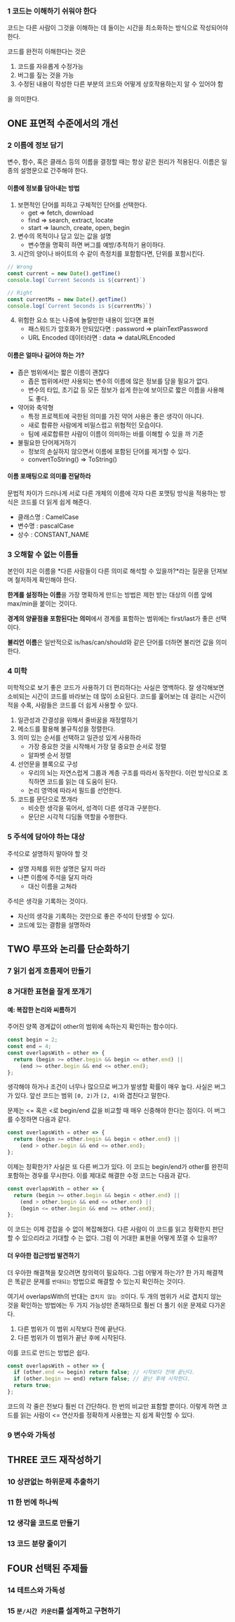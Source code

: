 ### 1 코드는 이해하기 쉬워야 한다
코드는 다른 사람이 그것을 이해하는 데 들이는 시간을 최소화하는 방식으로 작성되어야 한다.

코드를 완전히 이해한다는 것은
1. 코드를 자유롭게 수정가능
2. 버그를 짚는 것을 가능
3. 수정된 내용이 작성한 다른 부분의 코드와 어떻게 상호작용하는지 알 수 있어야 함

을 의미한다.

## ONE 표면적 수준에서의 개선
### 2 이름에 정보 담기
변수, 함수, 혹은 클래스 등의 이름을 결정할 때는 항상 같은 원리가 적용된다.
이름은 일종의 설명문으로 간주해야 한다.

#### 이름에 정보를 담아내는 방법
1. 보편적인 단어를 피하고 구체적인 단어를 선택한다.
   - get => fetch, download
   - find => search, extract, locate
   - start => launch, create, open, begin
2. 변수의 목적이나 담고 있는 값을 설명
   - 변수명을 명확히 하면 버그를 예방/추적하기 용이하다.
3. 시간의 양이나 바이트의 수 같이 측정치를 포함함다면, 단위를 포함시킨다.
```js
// Wrong
const current = new Date().getTime()
console.log(`Current Seconds is ${current}`)

// Right
const currentMs = new Date().getTime()
console.log(`Current Seconds is ${currentMs}`)
```
4. 위험한 요소 또는 나중에 놀랄만한 내용이 있다면 표현
   - 패스워드가 암호화가 안되있다면 : password => plainTextPassword
   - URL Encoded 데이터라면 : data => dataURLEncoded

#### 이름은 얼마나 길어야 하는 가?
- 좁은 범위에서는 짧은 이름이 괜찮다
  - 좁은 범위에서만 사용되는 변수의 이름에 많은 정보를 담을 필요가 없다.
  - 변수의 타입, 초기값 등 모든 정보가 쉽게 한눈에 보이므로 짧은 이름을 사용해도 좋다.
- 약어와 축약형
  - 특정 프로젝트에 국한된 의미를 가진 약어 사용은 좋은 생각이 아니다.
  - 새로 합류한 사람에게 비밀스럽고 위협적인 모습이다.
  - 팀에 새로합류한 사람이 이름이 의미하는 바를 이해할 수 있을 까 기준
- 불필요한 단어제거하기
  - 정보의 손실하지 않으면서 이름에 포함된 단어를 제거할 수 있다.
  - convertToString() => ToString()

#### 이름 포매팅으로 의미를 전달하라
문법적 차이가 드러나게 서로 다른 개체의 이름에 각자 다른 포맷팅 방식을 적용하는 방식은 코드를 더 읽게 쉽게 해준다.
- 클래스명 : CamelCase
- 변수명 : pascalCase
- 상수 : CONSTANT_NAME

### 3 오해할 수 없는 이름들
본인이 지은 이름을 *다른 사람들이 다른 의미로 해석할 수 있을까?*라는 질문을 던져보며 철저하게 확인해야 한다.

**한계를 설정하는 이름**을 가장 명확하게 만드는 방법은 제헌 받는 대상의 이름 앞에 max/min을 붙이는 것이다.

**경계의 양끝점을 포함된다는 의미**에서 경계를 표함하는 범위에는 first/last가 좋은 선택이다.

**불리언 이름**은 일반적으로 is/has/can/should와 같은 단어를 더하면 불리언 값을 의미한다.

### 4 미학
미학적으로 보기 좋은 코드가 사용하기 더 편리하다는 사실은 명백하다. 잘 생각해보면 소비되는 시간이 코드를 바라보는 데 많이 소요된다.
코드를 훑어보는 데 걸리는 시간이 적을 수록, 사람들은 코드를 더 쉽게 사용할 수 있다.

1. 일관성과 간결성을 위해서 줄바꿈을 재정렬하기
2. 메소드를 활용해 불규칙성을 정렬한다.
3. 의미 있는 순서를 선택하고 일관성 있게 사용하라
   - 가장 중요한 것을 시작해서 가장 덜 중요한 순서로 정렬
   - 알파벳 순서 정렬
4. 선언문을 블록으로 구성
   - 우리의 뇌는 자연스럽게 그룹과 계층 구조를 따라서 동작한다. 이런 방식으로 조직하면 코드를 읽는 데 도움이 된다.
   - 논리 영역에 따라서 필드를 선언한다.
5. 코드를 문단으로 쪼개라
   - 비슷한 생각을 묶어서, 성격이 다른 생각과 구분한다.
   - 문단은 시각적 디딤돌 역할을 수행한다.

### 5 주석에 담아야 하는 대상
주석으로 설명하지 말아야 할 것
- 설명 자체를 위한 설명은 달지 마라
- 나쁜 이름에 주석을 달지 마라
  - 대신 이름을 고쳐라

주석은 생각을 기록하는 것이다.
- 자신의 생각을 기록하는 것만으로 좋은 주석이 탄생할 수 있다.
- 코드에 있는 결함을 설명하라

## TWO 루프와 논리를 단순화하기
### 7 읽기 쉽게 흐름제어 만들기

### 8 거대한 표현을 잘게 쪼개기
#### 예: 복잡한 논리와 씨름하기
주어진 양쪽 경계값이 other의 범위에 속하는지 확인하는 함수이다.
```js
const begin = 2;
const end = 4;
const overlapsWith = other => {
  return (begin >= other.begin && begin <= other.end) ||
    (end >= other.begin && end <= other.end);
};
```
생각해야 하거나 조건이 너무나 많으므로 버그가 발생할 확률이 매우 높다.
사실은 버그가 있다. 앞선 코드는 범위 `[0, 2)`가 `[2, 4)`와 겹친다고 말한다.

문제는 <= 혹은 <로 begin/end 값을 비교할 때 매우 신중해야 한다는 점이다. 이 버그를 수정하면 다음과 같다.
```js
const overlapsWith = other => {
  return (begin >= other.begin && begin < other.end) ||
    (end > other.begin && end <= other.end);
};
```
이제는 정확한가? 사실은 또 다른 버그가 있다. 이 코드는 begin/end가 other를 완전히 포함하는 경우를 무시한다.
이를 제대로 해결한 수정 코드는 다음과 같다.
```js
const overlapsWith = other => {
  return (begin >= other.begin && begin < other.end) ||
    (end > other.begin && end <= other.end) ||
    (begin <= other.begin && end >= other.end);
};
```
이 코드는 이제 걷잡을 수 없이 복잡해졌다. 다른 사람이 이 코드를 읽고 정확한지 판단할 수 있으리라고 기대할 수 는 없다.
그럼 이 거대한 표현을 어떻게 쪼갤 수 있을까?

#### 더 우아한 접근방법 발견하기
더 우아한 해결책을 찾으려면 창의력이 필요하다. 그럼 어떻게 하는가? 한 가지 해결책은 똑같은 문제를 `반대되는` 방법으로 해결할 수 있는지 확인하는 것이다.

여기서 overlapsWith의 반대는 `겹치지 않는 것`이다. 두 개의 범위가 서로 겹치지 않는 것을 확인하는 방법에는 두 가지 가능성만 존재하므로 훨씬 더 풀기 쉬운 문제로 다가온다.

1. 다른 범위가 이 범위 시작보다 전에 끝난다.
2. 다른 범위가 이 범위가 끝난 후에 시작된다.

이를 코드로 만드는 방법은 쉽다.
```js
const overlapsWith = other => {
  if (other.end <= begin) return false; // 시작보다 전에 끝난다.
  if (other.begin >= end) return false; // 끝난 후에 시작한다.
  return true;
};
```
코드의 각 줄은 전보다 훨씬 더 간단하다. 한 번의 비교만 표함할 뿐이다. 이렇게 하면 코드를 읽는 사람이 <= 연산자를 정확하게 사용했는 지 쉽게 확인할 수 있다.

### 9 변수와 가독성
## THREE 코드 재작성하기
### 10 상관없는 하위문제 추출하기
### 11 한 번에 하나씩
### 12 생각을 코드로 만들기
### 13 코드 분량 줄이기
## FOUR 선택된 주제들
### 14 테트스와 가독성
### 15 `분/시간 카운터`를 설계하고 구현하기
